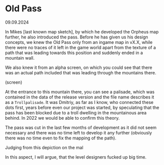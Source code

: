 # Old Pass

09.09.2024

In Mikes [last known map sketch], by which he developed the Orpheus map further, he also introduced the pass. Before he has given us his design concepts, we knew the Old Pass only from an ingame map in vX.X, while there were no traces of it left in the game world apart from the texture of a path that was leading towards this position and suddenly ended in a mountain wall.  

We also knew it from an alpha screen, on which you could see that there was an actual path included that was leading through the mountains there. 

(screen)

At the entrance to this mountain there, you can see a palisade, which was contained in the data of the release version and the file name describes it as a `Trollpalisade`. It was Dmitriy, as far as I know, who connected these dots first, years before even our project was started, by speculating that the pass has been blocked due to a troll dwelling in the mountainous area behind. In 2022 we would be able to confirm this theory. 

The pass was cut in the last few months of development as it did not seem necessary and there was no time left to develop it any further (obviously there was no time  even to fix the mapping of the path). 




Judging from this depiction on the mal


In this aspect, I will argue, that the level designers fucked up big time. 
